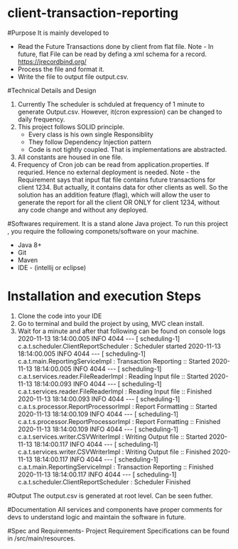 # client-transaction-reporting
#Purpose
It is mainly developed to
 - Read the Future Transactions done by client from flat file.
    Note - In future, flat File can be read by defing a xml schema for a record. https://jrecordbind.org/
 - Process the file and format it.
 - Write the file to output file output.csv. 

#Technical Details and Design
1. Currently The scheduler is schduled at frequency of 1 minute to generate Output.csv. However, it(cron expression) can be changed to daily frequency.
2. This project follows SOLID principle.
    - Every class is his own single Responsiblity
    - They follow Dependency Injection pattern
    - Code is not tightly coupled. That is implementations are abstracted.
3. All constants are housed in one file.
4. Frequency of Cron job can be read from application.properties. If requried. Hence no external deployment is needed.
Note - the Requirement says that input flat file contains future transactions for client 1234. But actually, it contains data for other clients as well.
So the solution has an addition feature (flag), which will allow the user to generate the report for all the client OR ONLY for client 1234, without any code change and without any deployed.


#Softwares requirement.
It is a stand alone Java project. To run this project , you require the following componets/software on your machine.
* Java 8+
* Git
* Maven
* IDE - (intellij or eclipse)

# Installation and execution Steps
1. Clone the code into your IDE
2. Go to terminal and build the project by using, MVC clean install.
3. Wait for a minute and after that following can be found on console logs
  2020-11-13 18:14:00.005  INFO 4044 --- [   scheduling-1] c.a.t.scheduler.ClientReportScheduler    : Scheduler started
2020-11-13 18:14:00.005  INFO 4044 --- [   scheduling-1] c.a.t.main.ReportingServiceImpl          : Transaction Reporting :: Started
2020-11-13 18:14:00.005  INFO 4044 --- [   scheduling-1] c.a.t.services.reader.FileReaderImpl     : Reading Input file :: Started
2020-11-13 18:14:00.093  INFO 4044 --- [   scheduling-1] c.a.t.services.reader.FileReaderImpl     : Reading Input file :: Finished
2020-11-13 18:14:00.093  INFO 4044 --- [   scheduling-1] c.a.t.s.processor.ReportProcessorImpl    : Report Formatting :: Started
2020-11-13 18:14:00.109  INFO 4044 --- [   scheduling-1] c.a.t.s.processor.ReportProcessorImpl    : Report Formatting :: Finished
2020-11-13 18:14:00.109  INFO 4044 --- [   scheduling-1] c.a.t.services.writer.CSVWriterImpl      : Writing Output file :: Started
2020-11-13 18:14:00.117  INFO 4044 --- [   scheduling-1] c.a.t.services.writer.CSVWriterImpl      : Writing Output file :: Finished
2020-11-13 18:14:00.117  INFO 4044 --- [   scheduling-1] c.a.t.main.ReportingServiceImpl          : Transaction Reporting :: Finished
2020-11-13 18:14:00.117  INFO 4044 --- [   scheduling-1] c.a.t.scheduler.ClientReportScheduler    : Scheduler Finished

#Output
The output.csv is generated at root level. Can be seen futher.


#Documentation
All services and components have proper comments for devs to understand logic and maintain the software in future.


#Spec and Requirements-
Project Requirement Specifications can be found in /src/main/resources.

